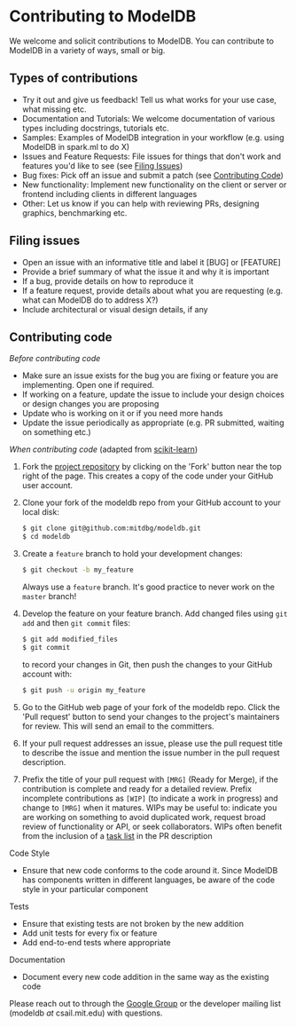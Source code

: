 # Contributing to ModelDB

We welcome and solicit contributions to ModelDB. You can contribute to ModelDB in a variety of ways, small or big.

## Types of contributions

- Try it out and give us feedback! Tell us what works for your use case, what missing etc.
- Documentation and Tutorials: We welcome documentation of various types including docstrings, tutorials etc.
- Samples: Examples of ModelDB integration in your workflow (e.g. using ModelDB in spark.ml to do X)
- Issues and Feature Requests: File issues for things that don't work and features you'd like to see (see [Filing Issues](#filing-issues))
- Bug fixes: Pick off an issue and submit a patch (see [Contributing Code](#contributing-code))
- New functionality: Implement new functionality on the client or server or frontend including clients in different languages
- Other: Let us know if you can help with reviewing PRs, designing graphics, benchmarking etc.

## Filing issues

- Open an issue with an informative title and label it [BUG] or [FEATURE]
- Provide a brief summary of what the issue it and why it is important
- If a bug, provide details on how to reproduce it 
- If a feature request, provide details about what you are requesting (e.g. what can ModelDB do to address X?)
- Include architectural or visual design details, if any

## Contributing code

_Before contributing code_
- Make sure an issue exists for the bug you are fixing or feature you are implementing. Open one if required.
- If working on a feature, update the issue to include your design choices or design changes you are proposing
- Update who is working on it or if you need more hands
- Update the issue periodically as appropriate (e.g. PR submitted, waiting on something etc.)

_When contributing code_
(adapted from [scikit-learn](https://github.com/scikit-learn/scikit-learn/blob/master/CONTRIBUTING.md))

1. Fork the [project repository](https://github.com/mitdbg/modeldb)
   by clicking on the 'Fork' button near the top right of the page. This creates
   a copy of the code under your GitHub user account.

2. Clone your fork of the modeldb repo from your GitHub account to your local disk:

   ```bash
   $ git clone git@github.com:mitdbg/modeldb.git
   $ cd modeldb
   ```

3. Create a ``feature`` branch to hold your development changes:

   ```bash
   $ git checkout -b my_feature
   ```

   Always use a ``feature`` branch. It's good practice to never work on the ``master`` branch!

4. Develop the feature on your feature branch. Add changed files using ``git add`` and then ``git commit`` files:

   ```bash
   $ git add modified_files
   $ git commit
   ```

   to record your changes in Git, then push the changes to your GitHub account with:

   ```bash
   $ git push -u origin my_feature
   ```

5. Go to the GitHub web page of your fork of the modeldb repo.
Click the 'Pull request' button to send your changes to the project's maintainers for
review. This will send an email to the committers.

6. If your pull request addresses an issue, please use the pull request title
   to describe the issue and mention the issue number in the pull request description.
   
7. Prefix the title of your pull request with `[MRG]` (Ready for
   Merge), if the contribution is complete and ready for a detailed review.
   Prefix incomplete contributions as `[WIP]` (to indicate a work
   in progress) and change to `[MRG]` when it matures. WIPs may be useful
   to: indicate you are working on something to avoid duplicated work,
   request broad review of functionality or API, or seek collaborators.
   WIPs often benefit from the inclusion of a
   [task list](https://github.com/blog/1375-task-lists-in-gfm-issues-pulls-comments)
   in the PR description

Code Style
- Ensure that new code conforms to the code around it. Since ModelDB has components written in different languages, 
  be aware of the code style in your particular component

Tests
- Ensure that existing tests are not broken by the new addition
- Add unit tests for every fix or feature
- Add end-to-end tests where appropriate

Documentation
- Document every new code addition in the same way as the existing code

Please reach out to through the [Google Group](https://groups.google.com/forum/#!forum/modeldb) or the developer mailing list (modeldb _at_ csail.mit.edu) with questions.
